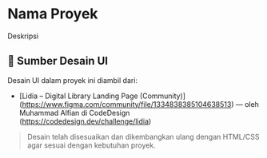 # Nama Proyek

Deskripsi 


## 🎨 Sumber Desain UI

Desain UI dalam proyek ini diambil dari:

- [Lidia – Digital Library Landing Page (Community)] (https://www.figma.com/community/file/1334838385104638513) — oleh Muhammad Alfian di CodeDesign (https://codedesign.dev/challenge/lidia)

> Desain telah disesuaikan dan dikembangkan ulang dengan HTML/CSS agar sesuai dengan kebutuhan proyek.




